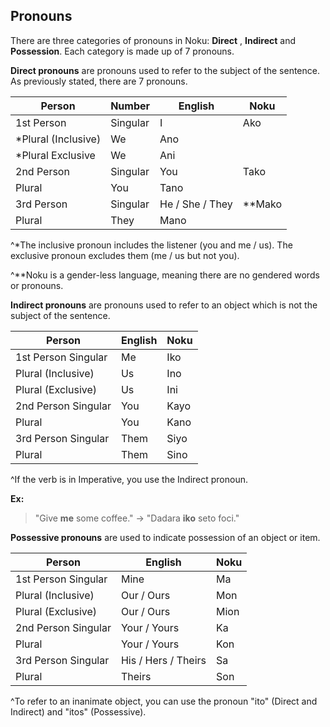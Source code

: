 ## Pronouns

There are three categories of pronouns in Noku: **Direct** , **Indirect** and **Possession**. Each category is made up of 7 pronouns.

**Direct pronouns** are pronouns used to refer to the subject of the sentence. As previously stated, there are 7 pronouns.

| **Person** | **Number** | **English** | **Noku** |
| --- | --- | --- | --- |
| 1st Person | Singular | I | Ako |
| \*Plural (Inclusive) | We | Ano |
| \*Plural Exclusive | We | Ani |
| 2nd Person | Singular | You | Tako |
| Plural | You | Tano |
| 3rd Person | Singular | He / She / They | \*\*Mako |
| Plural | They | Mano |

^\*The inclusive pronoun includes the listener (you and me / us). The exclusive pronoun excludes them (me / us but not you).

^\*\*Noku is a gender-less language, meaning there are no gendered words or pronouns.

**Indirect pronouns** are pronouns used to refer to an object which is not the subject of the sentence.

| **Person** | **English** | **Noku** |
| --- | --- | --- |
| 1st Person Singular | Me | Iko |
| Plural (Inclusive) | Us | Ino |
| Plural (Exclusive) | Us | Ini |
| 2nd Person Singular | You | Kayo |
| Plural | You | Kano |
| 3rd Person Singular | Them | Siyo |
| Plural | Them | Sino |

^If the verb is in Imperative, you use the Indirect pronoun.

**Ex:**
> "Give **me** some coffee." -\> "Dadara **iko** seto foci."

**Possessive pronouns** are used to indicate possession of an object or item.

| **Person** | **English** | **Noku** |
| --- | --- | --- |
| 1st Person Singular | Mine | Ma |
| Plural (Inclusive) | Our / Ours | Mon |
| Plural (Exclusive) | Our / Ours | Mion |
| 2nd Person Singular | Your / Yours | Ka |
| Plural | Your / Yours | Kon |
| 3rd Person Singular | His / Hers / Theirs | Sa |
| Plural | Theirs | Son |

^To refer to an inanimate object, you can use the pronoun "ito" (Direct and Indirect) and "itos" (Possessive).
